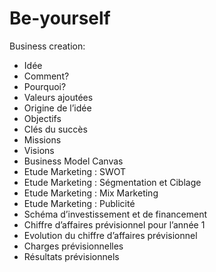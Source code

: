 # Be-yourself

Business creation: 
- Idée
- Comment?
- Pourquoi?
- Valeurs ajoutées
- Origine de l’idée
- Objectifs
- Clés du succès
- Missions
- Visions
- Business Model Canvas
- Etude Marketing : SWOT
- Etude Marketing : Ségmentation et Ciblage
- Etude Marketing : Mix Marketing
- Etude Marketing : Publicité
- Schéma d’investissement et de financement
- Chiffre d’affaires prévisionnel pour l’année 1
- Evolution du chiffre d’affaires prévisionnel
- Charges prévisionnelles
- Résultats prévisionnels
